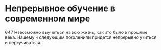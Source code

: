 # Непрерывное обучение в современном мире

647 Невозможно выучиться на всю жизнь, как это было в прошлые века. Нашему и следующим поколениям придется непрерывно учиться и переучиваться.
